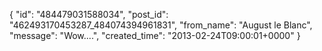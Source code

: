 {
   "id": "484479031588034",
   "post_id": "462493170453287_484074394961831",
   "from_name": "August le Blanc",
   "message": "Wow....",
   "created_time": "2013-02-24T09:00:01+0000"
 }
